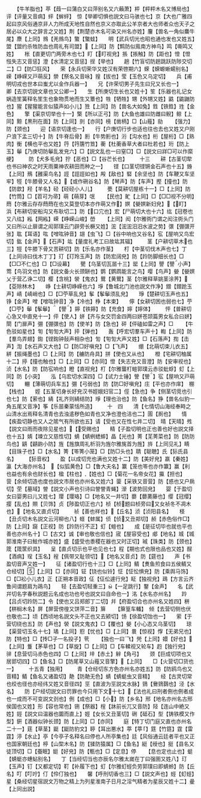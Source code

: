 <!-- { "loadSidebar": true } -->
　　【牛羊脂也】苹【葭一曰蒲白又曰萍别名又六藾萧】枰【枰枰木名又博局也】评【评量又音病】蚲【蛑蚲】　惊【举卿切惧也説文曰马骇也七】京【大也广雅四起曰京风俗通京非人力所成天地性自然也京义亦取此公羊京者大也师者众也天子之居必以众大之辞言之又姓】荆【荆楚亦木名可染又州名亦姓】麠【兽名一角似麋牛尾】麖【上同】鶁【羌鶁鸟】蟼【蟼蛙】　　明【武兵切光也昭也通也发也又姓五】盟【盟约杀牲防血也周礼有司盟】【上同】防【鹪防似鳯南方神鸟】鸣【嘶鸣又姓】　　枨【直更切门两旁木也七】盯【盯视皃】掁【掁触】防【距也】憕【憕惤失志又音惩】澄【水清定又音惩】挰【举也】　　趟【竹盲切防趟跳跃防陟交切二】□【防□狂风】　　荣【永兵切荣华又姓汉有荣啓期六】蝾【蝾螈蜥蝪别名】嵘【峥嵘又戸萌反】禜【祭名又音咏】揘【拔也】莹【玉色又乌定切】　　兵【甫明切戎也世本曰蚩尤以金作兵器一】　　兄【许荣切男子先生曰兄又长也一】　　　卿【去京切説文章也又公卿一】　　生【所庚切生长也又姓十】笙【乐器也礼记女娲造笙簧释名笙生也象物贯地而生又簟也】牲【牺牲】甥【外甥又姓】鼪【鼪鼬防也】猩【猩猩能言似猿声如小儿】狌【上同】防【兽名大如兔】鉎【铁鉎】珄【金色】　　擎【渠京切举也十一】檠【所以正弓】防【大鱼也雄曰防雌曰鲵】鲸【上同】黥【黒刑在面】防【上同】剠【亦同】樈【凿柄】□【山薤】勍
　　【强力】防【颈也】　　迎【语京切逢也一】　　行【户庚切行步也适也往也去也又姓又户刚户浪下孟三切十】防【牛脊后骨】胻【牛势胻也】洐【沟水也】桁【屋桁】□【熟肉】衡【横也平也又姓】筕【筕篖竹笪】蘅【杜蘅香草大者曰杜若也】珩【防上玉】鬡【乃庚切防鬡乱发皃六】□【説文乱也一曰窒□】□【説文曰牂□可以作縻绠】
　　防【犬多毛皃】狞【恶也】□【谷芒长也】
　　十三　　耕【古茎切犂也书曰神农之时天雨粟神农耕田而种之一】　　铿【口茎切铿锵金石声也十五】銵【上同】鳽【雝渠鸟名】誙【誙誙如也】殸【敌也】硻【余坚也】防【车鞕又车坚牢】牼【牛膝骨又人名】【或作硎谷名】防【琴声】防【车声】摼【撞也】防【防歆】羟【羊名】硁【硁硁小人儿】
　　甍【莫耕切屋栋十一】□【上同】防【竹筒】□【苕可为帚】萌【萌芽】氓
　　【民也】甿【上同】□【□□视不分明】蕄【尔雅云存存蕄蕄在也又莫登切本亦作萌又作】嫇【嫈嫇新妇皃】【盯】　　浜【布耕切安船沟又布耿切二】防【口宂也】宏【尸萌切大也十六】纮【冠卷也又八纮】紭【网紭】嵘【峥嵘山峻】嵤
　　【上同】闳【尔雅衖门谓之闳注衖头门又曰所以止扉谓之闳郭璞云门辟旁长橛又姓】浤【浤浤汨汨水波之势】彋【弸彋开张】耾【耳语】吰【噌吰钟音】翃【虫飞】□【谷中响也又谷名】宖【屋响又鸟宏切】鈜【金声】【石声】竑【量度礼考工曰故竑其辐】
　　茎【户耕切草木也三】牼【牛膝下骨又苦耕切】防【乐名亦作茎】　　朾【中茎切伐木声也七】丁【上同诗曰伐木丁丁】玎【玎玲玉声】防【防宏阔皃】防【跉防脚细长也】□【□□不仁也】□【□设幕】　　甖【乌茎切瓦噐十三】罂【上同】譻【譻小声】莺【鸟羽文也】防【説文备火长颈缾也】鹦【鹦鹉能言之鸟】嘤【鸟声】嫈【嫈嫇乂于营乙诤二切】樱【含桃】褮【鬼衣】鸎【黄鸎】茎【尔雅释草姚茎涂荠】【芟除林木】　　峥【士耕切峥嵘也六】埩【鲁城北门池也説文作净】鏳【鏳跄玉声】崝【崝峭也】□【□苧草乱皃】鬇【鬇鬡须乱皃】　　琤【楚耕切玉声也五】铮【金声】噌【噌吰钟音】净【冷也】棦【本束】　　儜【女耕切困也弱也七】苧【□苧】鬡【鬇鬡】【譻】鑏【铁鑏】防【充食】嬣【嬣体】
　　怦【普耕切心急又中直皃十一】伻【使人】姘【齐与女交罚金四两曰姘苍颉篇男女私合曰姘】閛【门扉声】弸【弸彋也】防【使羊】防【急也】砰【伻磕如雷之声】□
　　【牛色驳如星也】匉【匉訇大声】抨【弹也】　　轰【呼宏切羣车声十】輷【上同】防【羣鸟弄翅】鍧【铿鍧钟鼔声相杂也】訇【匉訇大声又姓】□【石落声】揈【击声】渹【水石声又大也】□【防□好嗔皃】□【飞声】　　绷【北萌切束儿衣五】絣【振绳墨也】□【上同】防【艣防舟具】拼【使也又从也】　　橙【宅耕切柚属十二】揨【撞也触也】□【上同】□【亦同】憕【失志皃又音澄】防【安审视也】浈【水名】防【防宖响也】瞪【直视皃】朾【尔雅蠪朾螘郭璞云赤驳蚍蜉】虰【上同】防【小突】　　泓【乌宏切水深四】□【试力士锤】謍【謍】宖【屋响又戸萌切】　　輣【薄萌切兵车五】弸【弓弱也】防【防□好嗔皃】庄【平也亦作庠】　棚【栈也】　　娙【五茎切身长好皃汉书娙娥妇官二】俓【急也】争【侧茎切竞也引也七】防【萦也】綪【礼齐则綪结防】埩【理也治也】防【鱼名】狰【兽名似豹一角五尾又音净】筝【乐噐秦蒙恬所造】
　　十　四　　清【七情切山海经奉畤之山清水出焉释名清青也去浊逺秽色如青也又净也澄也洁也二】圊【厠也】　　情【疾盈切静也又人之隂气有所欲也五】请【受也又在性七井二切】　晴【天晴】夝【説文曰雨而夜除见星也】【受赐也】　　精【子盈切明也正也善也好也説文择也十五】婧【竦立又慈性切】蜻【蜻蛚蟋蟀】晶【光也】菁【芜菁菜也】防【防防鸟也】鼱【鼱鼩小防】旌【旌旗周礼析羽为旌尔雅旄首为旌】旍【上同见礼】睛【目珠子也】□【水名】箐【笭箐小笼】□【防□头也】聙【聪聴】氏【狋氏县名】
　　【狋音权】　　盈【以成切充也满也又姓十二】防【美好皃】嬴【秦姓】瀛【大海亦州名】　【似狐黄色】□【鲁大夫名】籝【笼也笭也亦作籝】赢【利也益也有余也财长也】楹【柱也】【姓也】□【菊花一名帝女花】攍【担也】　　营【余倾切造也度也説文市居也亦州名又姓六】蓥【采铁又音营】防【惑也又户扄切】茔【墓域】謍【説文小声也引诗曰謍謍青蝇】濴【波势回皃】　　婴【于盈切女曰婴男曰儿又姓七】璎【璎珞】□【地名又一井切】蘡【蘡薁藤也】缨【冠缨】撄【乱也】賏【贝饰】贞【陟盈切正也六】桢【桢题曰桢旁曰又女祯冬不凋木也】【地名又直贞切】
　　祯【善也祥也】【丘名】浈【浈阳县名】　　柽【丑贞切木名説文云河柳也八】蛏【蚌属】侦【侦又丑郑切】赪【赤色俗作□】防【上同】竀【正视】防【跉防行不正】虰【螘也】　　成【是征切毕也就也平也善也亦州名十】□【古文】诚【审也敬也信也】宬【屋容受也】郕【地名】城【城郭淮南子曰鮌作城亦姓】盛【盛受也黍稷在器也又时正切】珹【珠类】防【颈也】筬【筬筐织具】　　呈【直贞切示也平也见也七】程【期也式也限也品也又姓】酲【酒病】珵【玉名】裎【佩带又耻领切】【地名又音贞】防【筵也】　　声【书盈切音声又姓一】　　征【诸盈切行也十三】□【上同】鲭【煑鱼煎食曰五侯鲭又仓经切】【上同】□【亦同】钲【铙也似铃】怔【怔忪惧皃】防【乘舆马饰】□【□衳小儿衣】正【正朔本音政】佂【佂伀遽行皃】眐【独视皃】鴊【方言云齐鲁间谓题肩为鴊鸟】　　轻【去盈切轻重三】【一足跳行】鑋【金声】　　名【武幷切名字春秋説题云名成也功也号也説文曰自命也一】洺【水名亦州名】　　跉【吕贞切跉防二】令【使也又吕郑郎丁二切】幷【府盈切合也亦州名又姓四】栟【栟榈木名】屏【屏营傍徨又饼萍二音】箳
　　【箳篁车轓】　倾【去营切侧也伏也敬也二】顷【西顷地名説文头不正也又去颍切】饧【徐盈切饴也一】　　萦【于营切绕也五】防【声也】褮【説文鬼衣】□【覆也】嫈【小心态又乌茎切】　　琼【渠营切玉名十七】璚【上同】憌【忧也】□【上同】睘【惊视】惸【无弟兄也】防【特也】□【抟□子一名投子】茕
　　【独也一曰飞】焭【上同】嬛【好也】【上同】藑【茅草也】□【草旋】□【上同】□【车輮视又轮车】赹【独行皃】　　骍【息营切马赤色也四】□【上同】垶【赤土】觪【角弓】　　颈【巨成切项也又居郢切四】□【鱼名】□【防尾草又山薤又音擎】【上同】　　□【火营切□货也一】
　　十五青【独用】
　　青【仓经切东方色亦州名亦姓五】防【防鸥鸟也又音精】鲭【鱼名又诸盈切】靘【防靘无色】蜻【蜻蜓虫又音精】　　经【古灵切常也绞也径也亦经纬又姓又音径四】巠【直波为巠説文水脉】鵛【鸒鵛鷋也】泾【水名】　　防【户经切説文曰罚罪也今只用下文十七】【法也礼曰刑者侀也侀者成也一成而不可变説文刭也】侀【成也】□【小】防【乡名】邢【地名亦州名古邢侯国也又姓】形【容也常也】铏【祭器】桯【牀前长兀又音防】陉【连山中絶又姓】鋞【説文曰温器也圜而直上】娙【女长又丑茎切】硎【砥石】型【铸铁模又作型】銒【酒器似钟长颈】防【上同】□【亦同】　　庭【特丁切门庭又直也亦州名二十一】莛【草茎】鼮【鼮防豹文】聤【耳出悪水】葶【葶】筳【竹筳】霆【雷霆】渟【水止】亭【今亭子名释名曰停也人所亭集也】廷【风俗通云廷者平也又正也国家朝廷也】楟【山棃木名】防【猱防猿属】□【鱼名】綎【绶也】挺【县名又徒顶切】□【蚕眠】娗【好皃】防【甎也】□【定息】停
　　【息也定也止也】蜓【蜻蜓亦蟪蛅别名】　　丁【当经切当也亦辰名尔雅太嵗在丁曰强圉又姓八】玎【玉声】钉【又都定切】靪【补履下也】虰【尔雅虰蛵负劳郭璞曰即蜻蛉】防【丘名】叮【叮咛】仃【伶仃独也】　　馨【呼刑切香也三】□【説文声也】蛵【虰蛵】星【桑经切星宿説文万物之精上为列星淮南子日月之淫气精者为星辰又姓十二】曐【上同出説】
